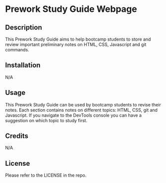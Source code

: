 # Prework Study Guide Webpage

## Description

This Prework Study Guide aims to help bootcamp students to store and review important preliminary notes on HTML, CSS, Javascript and git commands.

## Installation

N/A


## Usage

This Prework Study Guide can be used by bootcamp students to revise their notes. Each section contains notes on different topics: HTML, CSS, git and Javascript. If you navigate to the DevTools console you can have a suggestion on which topic to study first.

## Credits

N/A

## License

Please refer to the LICENSE in the repo.